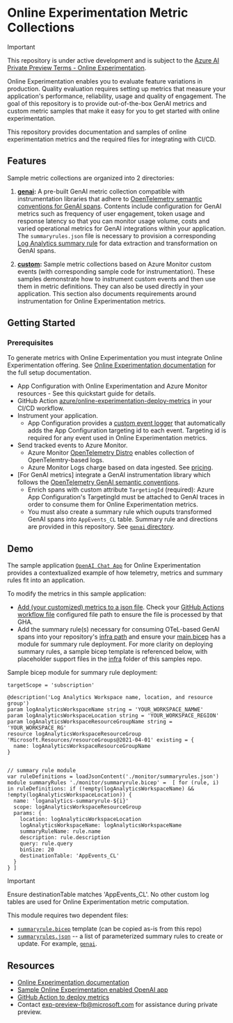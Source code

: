 # Online Experimentation Metric Collections

> [!IMPORTANT]
> This repository is under active development and is subject to the [Azure AI Private Preview Terms - Online Experimentation](private-preview-terms.md).

Online Experimentation enables you to evaluate feature variations in production. Quality evaluation requires setting up metrics that measure your application's performance, reliability, usage and quality of engagement. The goal of this repository is to provide out-of-the-box GenAI metrics and custom metric samples that make it easy for you to get started with online experimentation.

This repository provides documentation and samples of online experimentation metrics and the required files for integrating with CI/CD.

## Features

Sample metric collections are organized into 2 directories:

1. **[genai](./genai):** A pre-built GenAI metric collection compatible with instrumentation libraries that adhere to [OpenTelemetry semantic conventions for GenAI spans](https://opentelemetry.io/docs/specs/semconv/gen-ai/gen-ai-spans/). Contents include configuration for GenAI metrics such as frequency of user engagement, token usage and response latency so that you can monitor usage volume, costs and varied operational metrics for GenAI integrations within your application. 
The `summaryrules.json` file is necessary to provision a corresponding [Log Analytics summary rule](https://learn.microsoft.com/en-us/azure/azure-monitor/logs/summary-rules?tabs=api) for data extraction and transformation on GenAI spans.

2. **[custom](./custom):** Sample metric collections based on Azure Monitor custom events (with corresponding sample code for instrumentation). These samples demonstrate how to instrument custom events and then use them in metric definitions. They can also be used directly in your application. This section also documents requirements around instrumentation for Online Experimentation metrics.

## Getting Started

### Prerequisites

To generate metrics with Online Experimentation you must integrate Online Experimentation offering. See [Online Experimentation documentation](https://aka.ms/exp/public/docs) for the full setup documentation.



* App Configuration with Online Experimentation and Azure Monitor resources - See this quickstart guide for details. 
* GitHub Action [azure/online-experimentation-deploy-metrics](https://github.com/Azure/online-experimentation-deploy-metrics) in your CI/CD workflow.
* Instrument your application. 
    * App Configuration provides a [custom event logger](https://github.com/microsoft/FeatureManagement-Python/blob/2982253c865208f49a8e9cd18f4bc5004376cd8e/featuremanagement/azuremonitor/_send_telemetry.py#L31) that automatically adds the App Configuration targeting id to each event. Targeting id is required for any event used in Online Experimentation metrics.
* Send tracked events to Azure Monitor.
    * Azure Monitor [OpenTelemetry Distro](https://learn.microsoft.com/en-us/azure/azure-monitor/app/opentelemetry-enable) enables collection of OpenTelemtry-based logs.
    * Azure Monitor Logs charge based on data ingested. See [pricing](https://azure.microsoft.com/en-us/pricing/details/monitor/).
* [For GenAI metrics] integrate a GenAI instrumentation library which follows the [OpenTelemetry GenAI semantic conventions](https://opentelemetry.io/docs/specs/semconv/gen-ai/).
     * Enrich spans with custom attribute `TargetingId` (required): Azure App Configuration's TargetingId must be attached to GenAI traces in order to consume them for Online Experimentation metrics.
     * You must also create a summary rule which ouputs transformed GenAI spans into `AppEvents_CL` table. Summary rule and directions are provided in this repository. See [`genai` directory](./genai/). 

## Demo

The sample application [`OpenAI Chat App`](https://github.com/Azure-Samples/openai-chat-app-eval-ab) for Online Experimentation provides a contextualized example of how telemetry, metrics and summary rules fit into an application. 

To modify the metrics in this sample application:

* [Add (your customized) metrics to a json file](https://github.com/Azure-Samples/openai-chat-app-eval-ab/tree/main/.config). Check your [GitHub Actions workflow file](https://github.com/Azure-Samples/openai-chat-app-eval-ab/blob/main/.github/workflows/azure-dev.yml) configured file path to ensure the file is processed by that GHA.
* Add the summary rule(s) necessary for consuming OTeL-based GenAI spans into your repository's [infra path](https://github.com/Azure-Samples/openai-chat-app-eval-ab/blob/main/infra/la-summary-rules.json) and ensure your [main.bicep](https://github.com/Azure-Samples/openai-chat-app-eval-ab/blob/main/infra/main.bicep) has a module for summary rule deployment. For more clarity on deploying summary rules, a sample bicep template is referenced below, with placeholder support files in the [infra](./genai/infra) folder of this samples repo.

Sample bicep module for summary rule deployment:

```
targetScope = 'subscription'

@description('Log Analytics Workspace name, location, and resource group')
param logAnalyticsWorkspaceName string = 'YOUR_WORKSPACE_NAMWE'
param logAnalyticsWorkspaceLocation string = 'YOUR_WORKSPACE_REGION'
param logAnalyticsWorkspaceResourceGroupName string = 'YOUR_WORKSPACE_RG'
resource logAnalyticsWorkspaceResourceGroup 'Microsoft.Resources/resourceGroups@2021-04-01' existing = {
  name: logAnalyticsWorkspaceResourceGroupName
}


// summary rule module
var ruleDefinitions = loadJsonContent('./monitor/summaryrules.json')
module summaryRules './monitor/summaryrule.bicep' =  [ for (rule, i) in ruleDefinitions: if (!empty(logAnalyticsWorkspaceName) && !empty(logAnalyticsWorkspaceLocation)) {
  name: 'loganalytics-summaryrule-${i}'
  scope: logAnalyticsWorkspaceResourceGroup
  params: {
    location: logAnalyticsWorkspaceLocation  
    logAnalyticsWorkspaceName: logAnalyticsWorkspaceName
    summaryRuleName: rule.name
    description: rule.description
    query: rule.query
    binSize: 20 
    destinationTable: 'AppEvents_CL'
  }
} ]
```

> [!Important]
> Ensure destinationTable matches 'AppEvents_CL'. No other custom log tables are used for Online Experimentation metric computation.

This module requires two dependent files:
- [`summaryrule.bicep`](./genai/infra/monitor/summaryrule.bicep) template (can be copied as-is from this repo)
- [`summaryrules.json`](./genai/infra/monitor/summaryrules.json) -- a list of parameterized summary rules to create or update. For example, [`genai`](./genai/summaryrules.json).

## Resources

- [Online Experimentation documentation](https://aka.ms/exp/public/docs)
- [Sample Online Experimentation enabled OpenAI app](https://github.com/Azure-Samples/openai-chat-app-eval-ab)
- [GitHub Action to deploy metrics](https://github.com/Azure/online-experimentation-deploy-metrics)
- Contact <a href="mailto:exp-preview-fb\@microsoft.com">exp-preview-fb\@microsoft.com</a> for assistance during private preview.

